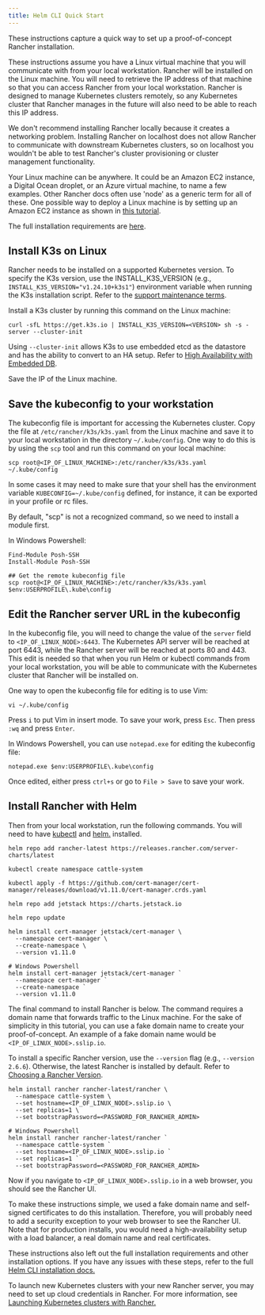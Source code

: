 ```yaml
---
title: Helm CLI Quick Start
---
```


These instructions capture a quick way to set up a proof-of-concept Rancher installation.

These instructions assume you have a Linux virtual machine that you will communicate with from your local workstation. Rancher will be installed on the Linux machine. You will need to retrieve the IP address of that machine so that you can access Rancher from your local workstation. Rancher is designed to manage Kubernetes clusters remotely, so any Kubernetes cluster that Rancher manages in the future will also need to be able to reach this IP address.

We don't recommend installing Rancher locally because it creates a networking problem. Installing Rancher on localhost does not allow Rancher to communicate with downstream Kubernetes clusters, so on localhost you wouldn't be able to test Rancher's cluster provisioning or cluster management functionality.

Your Linux machine can be anywhere. It could be an Amazon EC2 instance, a Digital Ocean droplet, or an Azure virtual machine, to name a few examples. Other Rancher docs often use 'node' as a generic term for all of these. One possible way to deploy a Linux machine is by setting up an Amazon EC2 instance as shown in [this tutorial](../../../how-to-guides/new-user-guides/infrastructure-setup/nodes-in-amazon-ec2.md).

The full installation requirements are [here](../../../pages-for-subheaders/installation-requirements.md).


## Install K3s on Linux

Rancher needs to be installed on a supported Kubernetes version. To specify the K3s version, use the INSTALL_K3S_VERSION (e.g., `INSTALL_K3S_VERSION="v1.24.10+k3s1"`) environment variable when running the K3s installation script. Refer to the [support maintenance terms](https://rancher.com/support-maintenance-terms/).

Install a K3s cluster by running this command on the Linux machine:

```
curl -sfL https://get.k3s.io | INSTALL_K3S_VERSION=<VERSION> sh -s - server --cluster-init
```

Using `--cluster-init` allows K3s to use embedded etcd as the datastore and has the ability to convert to an HA setup. Refer to [High Availability with Embedded DB](https://rancher.com/docs/k3s/latest/en/installation/ha-embedded/).

Save the IP of the Linux machine.

## Save the kubeconfig to your workstation

The kubeconfig file is important for accessing the Kubernetes cluster. Copy the file at `/etc/rancher/k3s/k3s.yaml` from the Linux machine and save it to your local workstation in the directory `~/.kube/config`. One way to do this is by using the `scp` tool and run this command on your local machine:

<Tabs>
<TabItem value="Mac and Linux">

```
scp root@<IP_OF_LINUX_MACHINE>:/etc/rancher/k3s/k3s.yaml ~/.kube/config
```

In some cases it may need to make sure that your shell has the environment variable `KUBECONFIG=~/.kube/config` defined, for instance, it can be exported in your profile or rc files.

</TabItem>
<TabItem value="Windows">

By default, "scp" is not a recognized command, so we need to install a module first.

In Windows Powershell:

```
Find-Module Posh-SSH
Install-Module Posh-SSH

## Get the remote kubeconfig file
scp root@<IP_OF_LINUX_MACHINE>:/etc/rancher/k3s/k3s.yaml $env:USERPROFILE\.kube\config
```

</TabItem>
</Tabs>

## Edit the Rancher server URL in the kubeconfig

In the kubeconfig file, you will need to change the value of the `server` field to `<IP_OF_LINUX_NODE>:6443`. The Kubernetes API server will be reached at port 6443, while the Rancher server will be reached at ports 80 and 443. This edit is needed so that when you run Helm or kubectl commands from your local workstation, you will be able to communicate with the Kubernetes cluster that Rancher will be installed on.

<Tabs>
<TabItem value="Mac and Linux">

One way to open the kubeconfig file for editing is to use Vim:

```
vi ~/.kube/config
```

Press `i` to put Vim in insert mode. To save your work, press `Esc`. Then press `:wq` and press `Enter`.


</TabItem>
<TabItem value="Windows">

In Windows Powershell, you can use `notepad.exe` for editing the kubeconfig file:

```
notepad.exe $env:USERPROFILE\.kube\config
```

Once edited, either press `ctrl+s` or go to `File > Save` to save your work.

</TabItem>
</Tabs>

## Install Rancher with Helm

Then from your local workstation, run the following commands. You will need to have [kubectl](https://kubernetes.io/docs/tasks/tools/#kubectl) and [helm.](https://helm.sh/docs/intro/install/) installed.

```
helm repo add rancher-latest https://releases.rancher.com/server-charts/latest

kubectl create namespace cattle-system

kubectl apply -f https://github.com/cert-manager/cert-manager/releases/download/v1.11.0/cert-manager.crds.yaml

helm repo add jetstack https://charts.jetstack.io

helm repo update

helm install cert-manager jetstack/cert-manager \
  --namespace cert-manager \
  --create-namespace \
  --version v1.11.0

# Windows Powershell
helm install cert-manager jetstack/cert-manager `
  --namespace cert-manager `
  --create-namespace `
  --version v1.11.0
```

The final command to install Rancher is below. The command requires a domain name that forwards traffic to the Linux machine. For the sake of simplicity in this tutorial, you can use a fake domain name to create your proof-of-concept. An example of a fake domain name would be `<IP_OF_LINUX_NODE>.sslip.io`.

To install a specific Rancher version, use the `--version` flag (e.g., `--version 2.6.6`). Otherwise, the latest Rancher is installed by default. Refer to [Choosing a Rancher Version](../../installation-and-upgrade/resources/choose-a-rancher-version.md).

```
helm install rancher rancher-latest/rancher \
  --namespace cattle-system \
  --set hostname=<IP_OF_LINUX_NODE>.sslip.io \
  --set replicas=1 \
  --set bootstrapPassword=<PASSWORD_FOR_RANCHER_ADMIN>

# Windows Powershell
helm install rancher rancher-latest/rancher `
  --namespace cattle-system `
  --set hostname=<IP_OF_LINUX_NODE>.sslip.io `
  --set replicas=1 `
  --set bootstrapPassword=<PASSWORD_FOR_RANCHER_ADMIN>
```

Now if you navigate to `<IP_OF_LINUX_NODE>.sslip.io` in a web browser, you should see the Rancher UI.

To make these instructions simple, we used a fake domain name and self-signed certificates to do this installation. Therefore, you will probably need to add a security exception to your web browser to see the Rancher UI. Note that for production installs, you would need a high-availability setup with a load balancer, a real domain name and real certificates.

These instructions also left out the full installation requirements and other installation options. If you have any issues with these steps, refer to the full [Helm CLI installation docs.](../../../pages-for-subheaders/install-upgrade-on-a-kubernetes-cluster.md)

To launch new Kubernetes clusters with your new Rancher server, you may need to set up cloud credentials in Rancher. For more information, see [Launching Kubernetes clusters with Rancher.](../../../pages-for-subheaders/launch-kubernetes-with-rancher.md)
